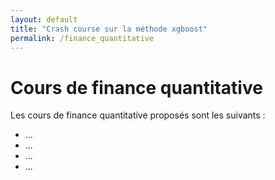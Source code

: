 ```yaml
---
layout: default
title: "Crash course sur la méthode xgboost"
permalink: /finance_quantitative
---
```


# Cours de finance quantitative

Les cours de finance quantitative proposés sont les suivants :
<ul type="1">
  <li> ... </a> </li>
  <li> ... </li>
  <li> ... </li>
  <li> ... </li>
</ul>
